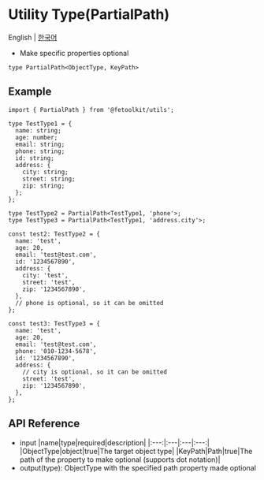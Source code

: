 # Utility Type(PartialPath)

English | [한국어](../ko/type_partialpath.md)

- Make specific properties optional

```tsx
type PartialPath<ObjectType, KeyPath>
```

## Example

```tsx
import { PartialPath } from '@fetoolkit/utils';

type TestType1 = {
  name: string;
  age: number;
  email: string;
  phone: string;
  id: string;
  address: {
    city: string;
    street: string;
    zip: string;
  };
};

type TestType2 = PartialPath<TestType1, 'phone'>;
type TestType3 = PartialPath<TestType1, 'address.city'>;

const test2: TestType2 = {
  name: 'test',
  age: 20,
  email: 'test@test.com',
  id: '1234567890',
  address: {
    city: 'test',
    street: 'test',
    zip: '1234567890',
  },
  // phone is optional, so it can be omitted
};

const test3: TestType3 = {
  name: 'test',
  age: 20,
  email: 'test@test.com',
  phone: '010-1234-5678',
  id: '1234567890',
  address: {
    // city is optional, so it can be omitted
    street: 'test',
    zip: '1234567890',
  },
};
```

## API Reference

- input
  |name|type|required|description|
  |:---:|:---|:---|:---:|
  |ObjectType|object|true|The target object type|
  |KeyPath|Path<ObjectType>|true|The path of the property to make optional (supports dot notation)|
- output(type): ObjectType with the specified path property made optional
